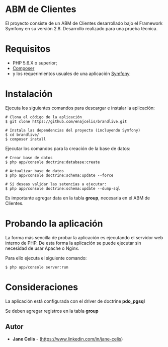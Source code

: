 # ABM de Clientes

El proyecto consiste de un ABM de Clientes desarrollado bajo el Framework Symfony en su versión 2.8.
Desarrollo realizado para una prueba técnica.

# Requisitos

* PHP 5.6.X o superior;
* [Composer](https://getcomposer.org/)
* y los requerimientos usuales de una aplicación [Symfony](https://symfony.com/doc/current/setup.html)

# Instalación
Ejecuta los siguientes comandos para descargar e instalar la aplicación:

```
# Clona el código de la aplicación
$ git clone https://github.com/enajcelis/brandlive.git

# Instala las dependencias del proyecto (incluyendo Symfony)
$ cd brandlive/
$ composer install
```
Ejecutar los comandos para la creación de la base de datos:

```
# Crear base de datos
$ php app/console doctrine:database:create

# Actualizar base de datos
$ php app/console doctrine:schema:update --force  

# Si deseas validar las setencias a ejecutar:
$ php app/console doctrine:schema:update --dump-sql
```

Es importante agregar data en la tabla **group**, necesaria en el ABM de Clientes.

# Probando la aplicación

La forma más sencilla de probar la aplicación es ejecutando el servidor web interno de PHP. De esta forma la aplicación se puede ejecutar sin necesidad de usar Apache o Nginx.

Para ello ejecuta el siguiente comando:

```
$ php app/console server:run
```

# Consideraciones
La aplicación está configurada con el driver de doctrine **pdo_pgsql**

Se deben agregar registros en la tabla **group**

## Autor

* **Jane Celis** - (https://www.linkedin.com/in/jane-celis)
